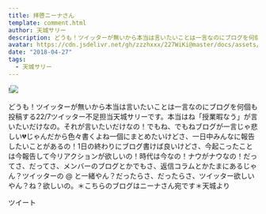 ```yaml
---
title: 拝啓ニーナさん
template: comment.html
author: 天城サリー
description: どうも！ツイッターが無いから本当は言いたいことは一言なのにブログを何個も投稿する22/7ツイッター不足担当天城サリーです。本当はね「授業暇なう」が言いたいだけなの。それが言いたいだけなの！でもね、でも...
avatar: https://cdn.jsdelivr.net/gh/zzzhxxx/227WiKi@master/docs/assets/photo/avatar/sally.jpg
date: "2018-04-27"
tags:
  - 天城サリー
---
```


!![](https://cdn.jsdelivr.net/gh/227WiKi/227WiKi-image@master/blog-image/sally-2018-04-27-2_1.jpg)


どうも！ツイッターが無いから本当は言いたいことは一言なのにブログを何個も投稿する22/7ツイッター不足担当天城サリーです。本当はね「授業暇なう」が言いたいだけなの。それが言いたいだけなの！でもね、でもねブログが一言じゃ悲しい💔じゃんだから色々書くよね一個にまとめたいけどさ、一日中みんなに報告したいことがあるの！1日の終わりにブログ書けば良いけどさ、今起こったことは今報告して今リアクションが欲しいの！時代は今なの！ナウがナウなの！だってさ、だってさ、メンバーのブログとかでもさ、返信コラムとかたまにあるじゃん？ツイッターの @ と一緒やん？だったらさ、だったらさ、ツイッター欲しいやん？ね？欲しいの。＊こちらのブログはニーナさん宛です＊天城より


ツイート



